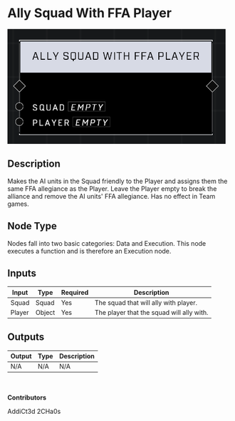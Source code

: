 # Ally Squad With FFA Player
![alt text](ally-squad-with-ffa-player.png)
## Description
Makes the AI units in the Squad friendly to the Player and assigns them the same FFA allegiance as the Player. Leave the Player empty to break the alliance and remove the AI units' FFA allegiance. Has no effect in Team games.

## Node Type
Nodes fall into two basic categories: Data and Execution. This node executes a function and is therefore an Execution node.

## Inputs
| Input | Type | Required | Description |
|------------------|------------------|----------|--------------------------------------------------------------|
| Squad | Squad | Yes      | The squad that will ally with player.  |
| Player | Object | Yes | The player that the squad will ally with.  |

## Outputs
| Output | Type | Description |
|------------------|------------------|--------------------------------------------------------------|
| N/A | N/A | N/A |

\
\
**Contributors**

AddiCt3d 2CHa0s